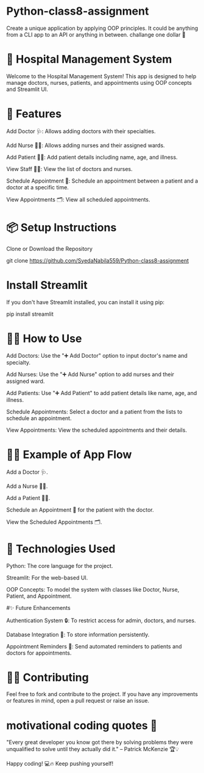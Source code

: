 # Python-class8-assignment
Create a unique application by applying OOP principles. It could be anything from a CLI app to an API or anything in between.
challange one dollar 💸 


# 🏥 Hospital Management System
Welcome to the Hospital Management System! This app is designed to help manage doctors, nurses, patients, and appointments using OOP concepts and Streamlit UI.

# 🚀 Features

Add Doctor 🩺: Allows adding doctors with their specialties.

Add Nurse 👩‍⚕️: Allows adding nurses and their assigned wards.

Add Patient 🧑‍🦽: Add patient details including name, age, and illness.

View Staff 🧑‍⚕️: View the list of doctors and nurses.

Schedule Appointment 📅: Schedule an appointment between a patient and a doctor at a specific time.

View Appointments 🗂️: View all scheduled appointments.

# 📦 Setup Instructions
Clone or Download the Repository

git clone https://github.com/SyedaNabila559/Python-class8-assignment

# Install Streamlit

If you don't have Streamlit installed, you can install it using pip:

pip install streamlit

# 🧑‍⚕️ How to Use
Add Doctors: Use the "➕ Add Doctor" option to input doctor's name and specialty.

Add Nurses: Use the "➕ Add Nurse" option to add nurses and their assigned ward.

Add Patients: Use "➕ Add Patient" to add patient details like name, age, and illness.

Schedule Appointments: Select a doctor and a patient from the lists to schedule an appointment.

View Appointments: View the scheduled appointments and their details.

# 👨‍⚕️ Example of App Flow

Add a Doctor 🩺.

Add a Nurse 👩‍⚕️.

Add a Patient 🧑‍🦽.

Schedule an Appointment 📅 for the patient with the doctor.

View the Scheduled Appointments 🗂️.

# 📂 Technologies Used

Python: The core language for the project.

Streamlit: For the web-based UI.

OOP Concepts: To model the system with classes like Doctor, Nurse, Patient, and Appointment.

#✨ Future Enhancements

Authentication System 🔒: To restrict access for admin, doctors, and nurses.

Database Integration 💾: To store information persistently.

Appointment Reminders 📲: Send automated reminders to patients and doctors for appointments.

# 👨‍💻 Contributing

Feel free to fork and contribute to the project. If you have any improvements or features in mind, open a pull request or raise an issue.

# motivational coding quotes 🚀

"Every great developer you know got there by solving problems they were unqualified to solve until they actually did it." – Patrick McKenzie 🏆💡

Happy coding! 💻🔥 Keep pushing yourself!

